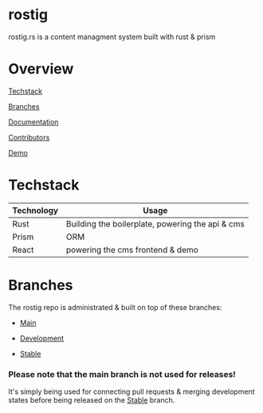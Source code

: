 # rostig
rostig.rs is a content managment system built with rust &amp; prism 


# Overview
[Techstack](#techstack)

[Branches](#branches)

[Documentation](#documentation)

[Contributors](#contributors)

[Demo](#demo)

# Techstack
| Technology  | Usage |
| ----------- | ----------- |
| Rust      | Building the boilerplate, powering the api & cms |
| Prism   | ORM        |
| React   | powering the cms frontend & demo |


# Branches
The rostig repo is administrated & built on top of these branches:

- [Main](https://github.com/6lyxt/rostig/tree/main)

- [Development](https://github.com/6lyxt/rostig/tree/dev)

- [Stable](https://github.com/6lyxt/rostig/tree/stable)

### Please note that the **main** branch is not used for releases! 
It's simply being used for connecting pull requests & merging development states before being released on the [Stable](https://github.com/6lyxt/rostig/tree/stable) branch.

